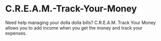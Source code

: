 # C.R.E.A.M.-Track-Your-Money
Need help managing your dolla dolla bills? C.R.E.A.M. Track Your Money allows you to add income when you get the money and track your expenses.
